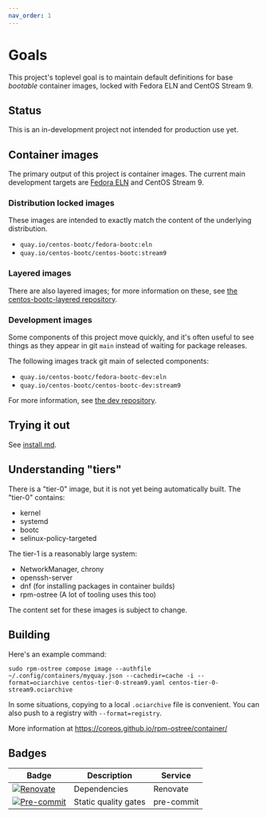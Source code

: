 ```yaml
---
nav_order: 1
---
```


# Goals

This project's toplevel goal is to maintain default definitions for
base *bootable* container images, locked with Fedora ELN and CentOS Stream 9.

## Status

This is an in-development project not intended for production use yet.

## Container images

The primary output of this project is container images.  The current
main development targets are [Fedora ELN](https://docs.fedoraproject.org/en-US/eln/)
and CentOS Stream 9.

### Distribution locked images

These images are intended to exactly match the content of the underlying distribution.

- `quay.io/centos-bootc/fedora-bootc:eln`
- `quay.io/centos-bootc/centos-bootc:stream9`

### Layered images

There are also layered images; for more information on these, see
[the centos-bootc-layered repository](https://github.com/CentOS/centos-bootc-layered).

### Development images

Some components of this project move quickly, and it's often useful to see things
as they appear in git `main` instead of waiting for package releases.

The following images track git main of selected components:

- `quay.io/centos-bootc/fedora-bootc-dev:eln`
- `quay.io/centos-bootc/centos-bootc-dev:stream9`

For more information, see [the dev repository](https://github.com/centos/centos-bootc-dev).

## Trying it out

See [install.md](./install.md).

## Understanding "tiers"

There is a "tier-0" image, but it is not yet being automatically built.  The "tier-0"
contains:

- kernel
- systemd
- bootc
- selinux-policy-targeted

The tier-1 is a reasonably large system:

- NetworkManager, chrony
- openssh-server
- dnf (for installing packages in container builds)
- rpm-ostree (A lot of tooling uses this too)

The content set for these images is subject to change.

## Building

Here's an example command:

```shell
sudo rpm-ostree compose image --authfile ~/.config/containers/myquay.json --cachedir=cache -i --format=ociarchive centos-tier-0-stream9.yaml centos-tier-0-stream9.ociarchive
```

In some situations, copying to a local `.ociarchive` file is convenient. You
can also push to a registry with `--format=registry`.

More information at <https://coreos.github.io/rpm-ostree/container/>

## Badges

| Badge                   | Description          | Service      |
| ----------------------- | -------------------- | ------------ |
| [![Renovate][1]][2]     | Dependencies         | Renovate     |
| [![Pre-commit][3]][4]   | Static quality gates | pre-commit   |

[1]: https://img.shields.io/badge/renovate-enabled-brightgreen?logo=renovate
[2]: https://renovatebot.com
[3]: https://img.shields.io/badge/pre--commit-enabled-brightgreen?logo=pre-commit
[4]: https://pre-commit.com/
